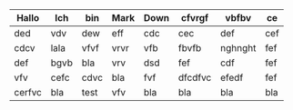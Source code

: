 | Hallo  | Ich  | bin  | Mark | Down | cfvrgf  | vbfbv   | ce  |
| ------ | ---- | ---- | ---- | ---- | ------- | ------- | --- |
| ded    | vdv  | dew  | eff  | cdc  | cec     | def     | cef |
| cdcv   | lala | vfvf | vrvr | vfb  | fbvfb   | nghnght | fef |
| def    | bgvb | bla  | vrv  | dsd  | fef     | cdf     | fef |
| vfv    | cefc | cdvc | bla  | fvf  | dfcdfvc | efedf   | fef |
| cerfvc | bla  | test | vfv  | bla  | bla     | bla     | bla |
